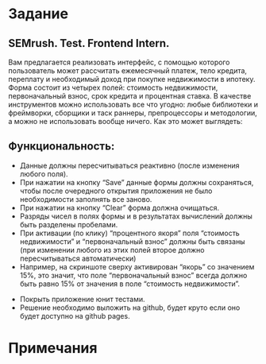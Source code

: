 # Задание
## SEMrush. Test. Frontend Intern.
Вам предлагается реализовать интерфейс, с помощью которого пользователь может рассчитать ежемесячный платеж, тело кредита, переплату и необходимый доход при покупке недвижимости в ипотеку. Форма состоит из четырех полей: стоимость недвижимости, первоначальный взнос, срок кредита и процентная ставка.
В качестве инструментов можно использовать все что угодно: любые библиотеки и фреймворки, сборщики и таск раннеры, препроцессоры и методологии, а можно не использовать вообще ничего.
Как это может выглядеть:
## Функциональность:
+ Данные должны пересчитываться реактивно (после изменения любого поля).
+ При нажатии на кнопку “Save” данные формы должны сохраняться, чтобы после очередного открытия приложения не было необходимости заполнять все заново.
+ При нажатии на кнопку “Clear” форма должна очищаться.
+ Разряды чисел в полях формы и в результатах вычислений должны быть разделены пробелами.
+ При активации (по клику) “процентного якоря” поля “стоимость недвижимости” и “первоначальный взнос” должны быть связаны (при изменении любого из этих полей второе должно пересчитываться автоматически)
+ Например, на скриншоте сверху активирован “якорь” со значением 15%, это значит, что поле “первоначальный взнос” всегда должно быть равно 15% от значения в поле “стоимость недвижимости”.
- Покрыть приложение юнит тестами.
- Решение необходимо выложить на github, будет круто если оно будет доступно на github pages.
# Примечания